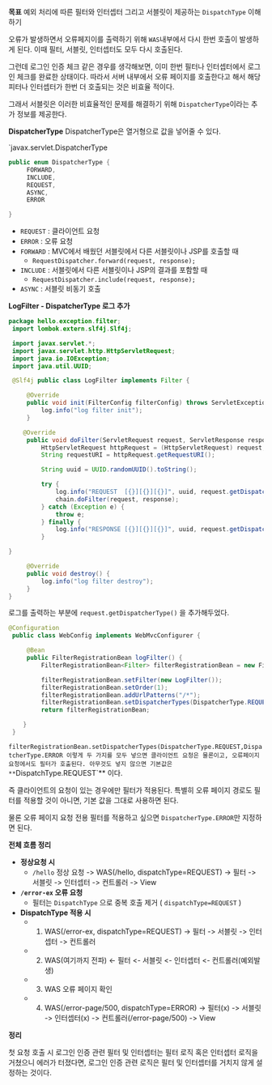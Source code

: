 **목표**
예외 처리에 따른 필터와 인터셉터 그리고 서블릿이 제공하는 `DispatchType` 이해하기

오류가 발생하면서 오류페지이를 출력하기 위해 `WAS`내부에서 다시 한번 호출이 발생하게 된다.
이때 필터, 서블릿, 인터셉터도 모두 다시 호출된다.

그런데 로그인 인증 체크 같은 경우를 생각해보면, 이미 한번 필터나 인터셉터에서 로그인 체크를 완료한 상태이다. 따라서 서버 내부에서 오류 페이지를 호출한다고 해서 해당 피터나 인터셉터가 한번 더 호출되는 것은 비효율 적이다.


그래서 서블릿은 이러한 비효율적인 문제를 해결하기 위해 `DispatcherType`이라는 추가 정보를 제공한다.


**DispatcherType**
DispatcherType은 열거형으로 값을 넣어줄 수 있다.

`javax.servlet.DispatcherType
```java
public enum DispatcherType {
     FORWARD,
     INCLUDE,
     REQUEST,
     ASYNC,
     ERROR

}
```
- `REQUEST` : 클라이언트 요청
- `ERROR` : 오류 요청
- `FORWARD` : MVC에서 배웠던 서블릿에서 다른 서블릿이나 JSP를 호출할 때
    - `RequestDispatcher.forward(request, response);`
- `INCLUDE` : 서블릿에서 다른 서블릿이나 JSP의 결과를 포함할 때
    - `RequestDispatcher.include(request, response);`
- `ASYNC` : 서블릿 비동기 호출

**LogFilter - DispatcherType 로그 추가**
```java
package hello.exception.filter;
 import lombok.extern.slf4j.Slf4j;

 import javax.servlet.*;
 import javax.servlet.http.HttpServletRequest;
 import java.io.IOException;
 import java.util.UUID;

 @Slf4j public class LogFilter implements Filter {

     @Override
     public void init(FilterConfig filterConfig) throws ServletException {
         log.info("log filter init");
     }

    @Override
     public void doFilter(ServletRequest request, ServletResponse response, FilterChain chain) throws IOException, ServletException {
         HttpServletRequest httpRequest = (HttpServletRequest) request;
         String requestURI = httpRequest.getRequestURI();

         String uuid = UUID.randomUUID().toString();

         try {
             log.info("REQUEST  [{}][{}][{}]", uuid, request.getDispatcherType(),requestURI);
             chain.doFilter(request, response);
         } catch (Exception e) {
             throw e;
         } finally {
             log.info("RESPONSE [{}][{}][{}]", uuid, request.getDispatcherType(), requestURI);
         }

}

     @Override
     public void destroy() {
         log.info("log filter destroy");
     }
}
```
로그를 출력하는 부분에 `request.getDispatcherType()` 을 추가해두었다.


```java
@Configuration
 public class WebConfig implements WebMvcConfigurer {

     @Bean     
     public FilterRegistrationBean logFilter() {
         FilterRegistrationBean<Filter> filterRegistrationBean = new FilterRegistrationBean<>();

         filterRegistrationBean.setFilter(new LogFilter());
         filterRegistrationBean.setOrder(1);
         filterRegistrationBean.addUrlPatterns("/*");
         filterRegistrationBean.setDispatcherTypes(DispatcherType.REQUEST,DispatcherType.ERROR);
         return filterRegistrationBean;

	} 
 }
```
`filterRegistrationBean.setDispatcherTypes(DispatcherType.REQUEST,DispatcherType.ERROR
이렇게 두 가지를 모두 넣으면 클라이언트 요청은 물론이고, 오류페이지 요청에서도 필터가 호출된다. 아무것도 넣지 않으면 기본값은 **`DispatchType.REQUEST`** 이다.

즉 클라이언트의 요청이 있는 경우에만 필터가 적용된다. 특별히 오류 페이지 경로도 필터를 적용할 것이 아니면, 기본 값을 그대로 사용하면 된다.

물론 오류 페이지 요청 전용 필터를 적용하고 싶으면 `DispatcherType.ERROR`만 지정하면 된다.


**전체 흐름 정리**

- **정상요청 시**
    - `/hello` 정상 요청 -> WAS(/hello, dispatchType=REQUEST) -> 필터 -> 서블릿 -> 인터셉터 -> 컨트롤러 -> View
- **`/error-ex` 오류 요청**
    - 필터는 `DispatchType` 으로 중복 호출 제거 ( `dispatchType=REQUEST` )
- **DispatchType 적용 시**
    - 1. WAS(/error-ex, dispatchType=REQUEST) -> 필터 -> 서블릿 -> 인터셉터 -> 컨트롤러
    - 2. WAS(여기까지 전파) <- 필터 <- 서블릿 <- 인터셉터 <- 컨트롤러(예외발생)
    - 3. WAS 오류 페이지 확인
    - 4. WAS(/error-page/500, dispatchType=ERROR) -> 필터(x) -> 서블릿 -> 인터셉터(x) -> 컨트롤러(/error-page/500) -> View

**정리**

첫 요청 호출 시 로그인 인증 관련 필터 및 인터셉터는 필터 로직 혹은 인터셉터 로직을 거쳤으니 에러가 터졌다면, 로그인 인증 관련 로직은 필터 및 인터셉터를 거치지 않게 설정하는 것이다.





